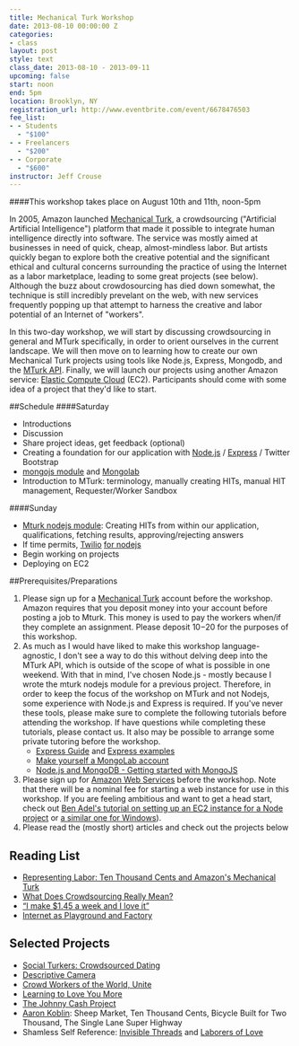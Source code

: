 ```yaml
---
title: Mechanical Turk Workshop
date: 2013-08-10 00:00:00 Z
categories:
- class
layout: post
style: text
class_date: 2013-08-10 - 2013-09-11
upcoming: false
start: noon
end: 5pm
location: Brooklyn, NY
registration_url: http://www.eventbrite.com/event/6678476503
fee_list:
- - Students
  - "$100"
- - Freelancers
  - "$200"
- - Corporate
  - "$600"
instructor: Jeff Crouse
---
```


####This workshop takes place on August 10th and 11th, noon-5pm

In 2005, Amazon launched <a href="https://www.mturk.com/mturk/">Mechanical Turk</a>, a crowdsourcing ("Artificial Artificial Intelligence") platform that made it possible to integrate human intelligence directly into software. The service was mostly aimed at businesses in need of quick, cheap, almost-mindless labor. But artists quickly began to explore both the creative potential and the significant ethical and cultural concerns surrounding the practice of using the Internet as a labor marketplace, leading to some great projects (see below). Although the buzz about crowdosourcing has died down somewhat, the technique is still incredibly prevelant on the web, with new services frequently popping up that attempt to harness the creative and labor potential of an Internet of "workers".

In this two-day workshop, we will start by discussing crowdsourcing in general and MTurk specifically, in order to orient ourselves in the current landscape. We will then move on to learning how to create our own Mechanical Turk projects using tools like Node.js, Express, Mongodb, and the <a href="http://docs.aws.amazon.com/AWSMechTurk/latest/AWSMturkAPI/Welcome.html">MTurk API</a>. Finally, we will launch our projects using another Amazon service: <a href="http://aws.amazon.com/ec2/">Elastic Compute Cloud</a> (EC2). Participants should come with some idea of a project that they'd like to start.

##Schedule
####Saturday
	
* Introductions
* Discussion
* Share project ideas, get feedback (optional)
* Creating a foundation for our application with [Node.js](http://nodejs.org/) / [Express](http://expressjs.com/) / Twitter Bootstrap
* [mongojs module](https://github.com/gett/mongojs) and [Mongolab](https://mongolab.com/welcome/)
* Introduction to MTurk: terminology, manually creating HITs, manual HIT management, Requester/Worker Sandbox


####Sunday

* [Mturk nodejs module](https://github.com/jefftimesten/mturk): Creating HITs from within our application, qualifications, fetching results, approving/rejecting answers
* If time permits, <a href="http://www.twilio.com/">Twilio</a> <a href="http://twilio.github.io/twilio-node/">for nodejs</a>
* Begin working on projects
* Deploying on EC2

##Prerequisites/Preparations

1. Please sign up for a <a href="https://www.mturk.com/mturk/">Mechanical Turk</a> account before the workshop. Amazon requires that you deposit money into your account before posting a job to Mturk. This money is used to pay the workers when/if they complete an assignment. Please deposit $10-$20 for the purposes of this workshop.
1.  As much as I would have liked to make this workshop language-agnostic, I don't see a way to do this without delving deep into the MTurk API, which is outside of the scope of what is possible in one weekend. With that in mind, I've chosen Node.js - mostly because I wrote the mturk nodejs module for a previous project. Therefore, in order to keep the focus of the workshop on MTurk and not Nodejs, some experience with Node.js and Express is required. If you've never these tools, please make sure to complete the following tutorials before attending the workshop. If have questions while completing these tutorials, please contact us. It also may be possible to arrange some private tutoring before the workshop.
	* [Express Guide](http://expressjs.com/guide.html) and [Express examples](https://github.com/visionmedia/express/tree/master/examples)
	* [Make yourself a MongoLab account](https://mongolab.com/signup/)
	* [Node.js and MongoDB - Getting started with MongoJS](http://howtonode.org/node-js-and-mongodb-getting-started-with-mongojs)
1. Please sign up for [Amazon Web Services](http://aws.amazon.com/) before the workshop. Note that there will be a nominal fee for starting a web instance for use in this workshop. If you are feeling ambitious and want to get a head start, check out [Ben Adel's tutorial on setting up an EC2 instance for a Node project](http://www.bennadel.com/blog/2321-How-I-Got-Node-js-Running-On-A-Linux-Micro-Instance-Using-Amazon-EC2.htm) or [a similar one for Windows](http://iconof.com/blog/how-to-install-setup-node-js-on-amazon-aws-ec2-complete-guide/)).
1. Please read the (mostly short) articles and check out the projects below

## Reading List

* [Representing Labor: Ten Thousand Cents and Amazon's Mechanical Turk](http://www.furtherfield.org/reviews/representing-labor-ten-thousand-cents-and-amazons-mechanical-turk)
* [What Does Crowdsourcing Really Mean?](http://www.wired.com/techbiz/media/news/2007/07/crowdsourcing)
* [&ldquo;I make $1.45 a week and I love it&rdquo;](http://www.salon.com/2006/07/24/turks_3/)
* [Internet as Playground and Factory](http://digitallabor.org/)

## Selected Projects

* [Social Turkers: Crowdsourced Dating](http://socialturkers.com/)
* [Descriptive Camera](http://mattrichardson.com/Descriptive-Camera/)
* [Crowd Workers of the World, Unite](http://www.crowdworkersoftheworldunite.com/)
* [Learning to Love You More](http://learningtoloveyoumore.com/)
* [The Johnny Cash Project](http://mashable.com/2010/10/27/johnny-cash-project/)
* [Aaron Koblin](http://www.aaronkoblin.com/): Sheep Market, Ten Thousand Cents, Bicycle Built for Two Thousand, The Single Lane Super Highway
* Shamless Self Reference: [Invisible Threads](http://www.jeffcrouse.info/project/invisible_threads.html) and [Laborers of Love](http://laborersoflove.com/)
